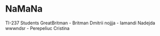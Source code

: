 # NaMaNa
TI-237 Students
GreatBritman - Britman Dmitrii
nojjja - Iamandi Nadejda
wwwndsr - Perepeliuc Cristina
